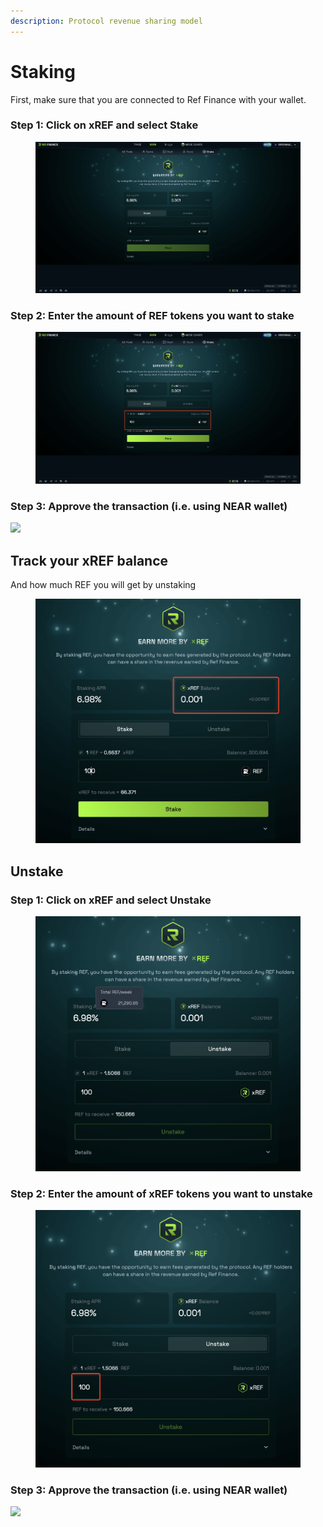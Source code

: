 ```yaml
---
description: Protocol revenue sharing model
---
```


# Staking

First, make sure that you are connected to Ref Finance with your wallet.

### Step 1: Click on xREF and select Stake

<figure><img src="../../.gitbook/assets/image (84).png" alt=""><figcaption></figcaption></figure>

### Step 2: Enter the amount of REF tokens you want to stake

<figure><img src="../../.gitbook/assets/image (85).png" alt=""><figcaption></figcaption></figure>

### Step 3: Approve the transaction (i.e. using NEAR wallet)

![](<../../.gitbook/assets/Screen Shot 2022-03-07 at 23.36.21.png>)

## Track your xREF balance

And how much REF you will get by unstaking

<figure><img src="../../.gitbook/assets/image (86).png" alt=""><figcaption></figcaption></figure>

## Unstake

### Step 1: Click on xREF and select Unstake

<figure><img src="../../.gitbook/assets/image (87).png" alt=""><figcaption></figcaption></figure>

### Step 2: Enter the amount of xREF tokens you want to unstake

<figure><img src="../../.gitbook/assets/image (88).png" alt=""><figcaption></figcaption></figure>

### Step 3: Approve the transaction (i.e. using NEAR wallet)

![](<../../.gitbook/assets/Screen Shot 2022-03-07 at 23.36.21.png>)
